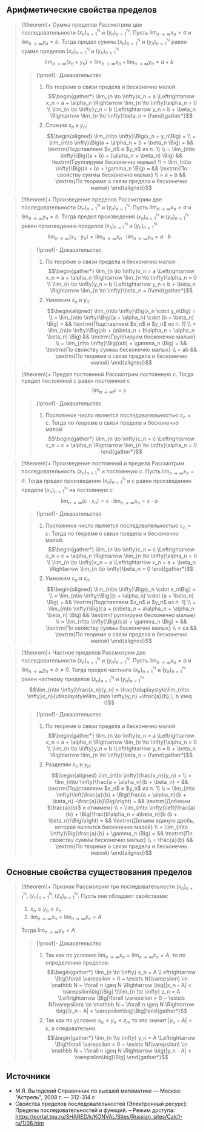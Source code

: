 ## Арифметические свойства пределов
> [!theorem]+ Сумма пределов
> Рассмотрим две последовательности $(x_n)_{n=1}^{\mathbb N}$ и $(y_n)_{n=1}^{\mathbb N}$. Пусть $\displaystyle\lim_{n\to \infty} x_n = a$ и $\displaystyle\lim_{n\to \infty} y_n = b$. Тогда предел суммы $(x_n)_{n=1}^{\mathbb N}$ и $(y_n)_{n=1}^{\mathbb N}$ равен сумме пределов $(x_n)_{n=1}^{\mathbb N}$ и $(y_n)_{n=1}^{\mathbb N}$
> $$\lim_{n\to \infty}\Big(x_n + y_n\Big) = \lim_{n\to \infty}x_n + \lim_{n\to \infty}y_n = a+b$$
> > [!proof]- Доказательство
> > 1. По теореме о связи предела и бесконечно малой: $$\begin{gather*} \lim_{n \to \infty}x_n = a \Leftrightarrow x_n = a + \alpha_n \Rightarrow \lim_{n \to \infty}\alpha_n = 0 \\ \lim_{n \to \infty}y_n = b \Leftrightarrow y_n = b + \beta_n \Rightarrow \lim_{n \to \infty}\beta_n = 0\end{gather*}$$
> > 2. Сложим $x_n$ и $y_n$: $$\begin{aligned} \lim_{n\to \infty}\Big(x_n + y_n\Big) = \\ = \lim_{n\to \infty}\Big(a + \alpha_n + b + \beta_n \Big) = && \textrm{Подставляем $x_n$ и $y_n$ из п. 1} \\  = \lim_{n\to \infty}\Big((a + b) + (\alpha_n + \beta_n) \Big) && \textrm{Группируем бесконечно малые} \\ = \lim_{n\to \infty}\Big((a + b) + \gamma_n \Big) =  && \textrm{По свойству суммы бесконечно малых} \\ = a + b  && \textrm{По теореме о связи предела и бесконечно малой} \end{aligned}$$

> [!theorem]+ Произведение пределов
> Рассмотрим две последовательности $(x_n)_{n=1}^{\mathbb N}$ и $(y_n)_{n=1}^{\mathbb N}$. Пусть $\displaystyle\lim_{n\to \infty} x_n = a$ и $\displaystyle\lim_{n\to \infty} y_n = b$. Тогда предел произведения $(x_n)_{n=1}^{\mathbb N}$ и $(y_n)_{n=1}^{\mathbb N}$ равен произведению пределов $(x_n)_{n=1}^{\mathbb N}$ и $(y_n)_{n=1}^{\mathbb N}$
> $$\lim_{n\to \infty}\Big(x_n \cdot y_n\Big) = \lim_{n\to \infty}x_n \cdot \lim_{n\to \infty}y_n = a\cdot b$$
> > [!proof]- Доказательство
> > 1. По теореме о связи предела и бесконечно малой: $$\begin{gather*} \lim_{n \to \infty}x_n = a \Leftrightarrow x_n = a + \alpha_n \Rightarrow \lim_{n \to \infty}\alpha_n = 0 \\ \lim_{n \to \infty}y_n = b \Leftrightarrow y_n = b + \beta_n \Rightarrow \lim_{n \to \infty}\beta_n = 0\end{gather*}$$
> > 2. Умножим $x_n$ и $y_n$: $$\begin{aligned} \lim_{n\to \infty}\Big(x_n \cdot y_n\Big) = \\ = \lim_{n\to \infty}\Big((a + \alpha_n) \cdot (b + \beta_n) \Big) = && \textrm{Подставляем $x_n$ и $y_n$ из п. 1} \\  = \lim_{n\to \infty}\Big(ab + (a\beta_n + b\alpha_n + \alpha_n \beta_n) \Big) && \textrm{Группируем бесконечно малые} \\ = \lim_{n\to \infty}\Big((ab) + \gamma_n \Big) =  && \textrm{По свойству суммы бесконечно малых} \\ = ab  && \textrm{По теореме о связи предела и бесконечно малой} \end{aligned}$$

> [!theorem]+ Предел постоянной
> Рассмотрим постоянную $c$. Тогда предел постоянной $c$ равен постоянной $c$
> $$\lim_{n\to \infty}c = c$$
> > [!proof]- Доказательство
> > 1. Постоянное число является последовательностью $c_n = c$. Тогда по теореме о связи предела и бесконечно малой: $$\begin{gather*} \lim_{n \to \infty}c_n = c \Leftrightarrow c_n = c + \alpha_n \Rightarrow \lim_{n \to \infty}\alpha_n = 0 \end{gather*}$$

> [!theorem]+ Произведение постоянной и предела
> Рассмотрим последовательность $(x_n)_{n=1}^{\mathbb N}$ и постоянную $c$. Пусть $\displaystyle\lim_{n\to \infty}x_n = a$. Тогда предел произведения $(x_n)_{n=1}^{\mathbb N}$ и $c$ равен произведению предела $(x_n)_{n=1}^{\mathbb N}$ на постоянную $c$
> $$\lim_{n\to \infty}\Big(c \cdot x_n\Big) = c \cdot \lim_{n\to \infty}x_n = c \cdot a$$
> > [!proof]- Доказательство
> > 1. Постоянное число является последовательностью $c_n = c$. Тогда по теореме о связи предела и бесконечно малой: $$\begin{gather*} \lim_{n \to \infty}c_n = c \Leftrightarrow c_n = c + \alpha_n \Rightarrow \lim_{n \to \infty}\alpha_n = 0 \\ \lim_{n \to \infty}x_n = a \Leftrightarrow x_n = a + \beta_n \Rightarrow \lim_{n \to \infty}\beta_n = 0 \end{gather*}$$
> > 2. Умножим $c_n$ и $x_n$: $$\begin{aligned} \lim_{n\to \infty}\Big(c_n \cdot x_n\Big) = \\ = \lim_{n\to \infty}\Big((c + \alpha_n) \cdot (a + \beta_n) \Big) = && \textrm{Подставляем $x_n$ и $y_n$ из п. 1} \\  = \lim_{n\to \infty}\Big(ca + (c\beta_n + a\alpha_n + \alpha_n \beta_n) \Big) && \textrm{Группируем бесконечно малые} \\ = \lim_{n\to \infty}\Big((ca) + \gamma_n \Big) =  && \textrm{По свойству суммы бесконечно малых} \\ = ca  && \textrm{По теореме о связи предела и бесконечно малой} \end{aligned}$$

> [!theorem]+ Частное пределов
> Рассмотрим две последовательности $(x_n)_{n=1}^{\mathbb N}$ и $(y_n)_{n=1}^{\mathbb N}$. Пусть $\displaystyle\lim_{n\to \infty}x_n = a$ и $\displaystyle\lim_{n\to \infty}y_n = b \neq 0$. Тогда предел частного $(x_n)_{n=1}^{\mathbb N}$ и $(y_n)_{n=1}^{\mathbb N}$ равен частному пределов $(x_n)_{n=1}^{\mathbb N}$ и $(y_n)_{n=1}^{\mathbb N}$
> $$\lim_{n\to \infty}\frac{x_n}{y_n} = \frac{\displaystyle\lim_{n\to \infty}x_n}{\displaystyle\lim_{n\to \infty}y_n} =\frac{a}{b},\, b \neq 0$$
> > [!proof]- Доказательство
> > 1. По теореме о связи предела и бесконечно малой: $$\begin{gather*} \lim_{n \to \infty}x_n = a \Leftrightarrow x_n = a + \alpha_n \Rightarrow \lim_{n \to \infty}\alpha_n = 0 \\ \lim_{n \to \infty}y_n = b \Leftrightarrow y_n = b + \beta_n \Rightarrow \lim_{n \to \infty}\beta_n = 0\end{gather*}$$
> > 2. Разделим $x_n$ и $y_n$: $$\begin{aligned} \lim_{n\to \infty}\frac{x_n}{y_n} = \\ = \lim_{n\to \infty}\frac{a + \alpha_n}{b + \beta_n} = && \textrm{Подставляем $x_n$ и $y_n$ из п. 1} \\ = \lim_{n\to \infty}\left(\frac{a}{b} + \Big(\frac{a + \alpha_n}{b + \beta_n} -\frac{a}{b}\Big)\right) = && \textrm{Добавим $\frac{a}{b}$ и отнимем} \\ = \lim_{n\to \infty}\left(\frac{a}{b} + \Big(\frac{b\alpha_n + a\beta_n}{b (b + \beta_n)}\Big)\right) = && \textrm{Делаем единую дробь, которая является бесконечно малой} \\ = \lim_{n\to \infty}\Big(\frac{a}{b} + \gamma_n \Big) =  && \textrm{По свойству суммы бесконечно малых} \\ = \frac{a}{b}  && \textrm{По теореме о связи предела и бесконечно малой} \end{aligned}$$

## Основные свойства существования пределов
> [!theorem]+ Признак
> Рассмотрим три последовательности $(x_n)_{n=1}^{\mathbb N}, (y_n)_{n=1}^{\mathbb N}, (z_n)_{n=1}^{\mathbb N}$. Пусть они обладают свойствами:
> 1. $x_n \leq y_n \leq z_n$
> 2. $\displaystyle\lim_{n\to \infty} x_n =\displaystyle\lim_{n\to \infty} z_n =A$
> 
> Тогда $\displaystyle\lim_{n\to \infty} y_n = A$ 
> > [!proof]- Доказательство
> > 1. Так как по условию $\displaystyle\lim_{n\to \infty} x_n =\displaystyle\lim_{n\to \infty} z_n = A$, то по определению пределов: $$\begin{gather*} \lim_{n \to \infty} x_n = A \Leftrightarrow \Big[\forall \varepsilon > 0 ~ \exists N(\varepsilon) \in \mathbb N ~ \forall n \geq N \Rightarrow \big(|x_n - A| < \varepsilon\big)\Big] \\\lim_{n \to \infty} z_n = A \Leftrightarrow \Big[\forall \varepsilon > 0 ~ \exists N(\varepsilon) \in \mathbb N ~ \forall n \geq N \Rightarrow \big(|z_n - A| < \varepsilon\big)\Big]\end{gather*}$$
> > 2. Так как по условию $x_n \leq y_n \leq z_n$, то это значит $|y_n - A| < \varepsilon$, а следовательно: $$\begin{gather*} \lim_{n \to \infty} y_n = A \Leftrightarrow \Big[\forall \varepsilon > 0 ~ \exists N(\varepsilon) \in \mathbb N ~ \forall n \geq N \Rightarrow \big(|y_n - A| < \varepsilon\big)\Big] \end{gather*}$$

## Источники
* М.Я. Выгодский Справочник по высшей математике — Москва: "Астрель", 2008 г. — 312-314 с
* Свойства пределов последовательностей (Электронный ресурс): Пределы последовательностей и функций. – Режим доступа: https://portal.tpu.ru/SHARED/k/KONVAL/Sites/Russian_sites/Calc1-ru/1/06.htm